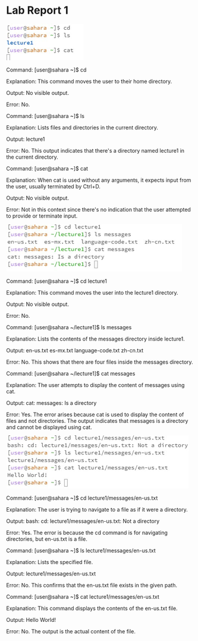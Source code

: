# Lab Report 1
![Image](sc1.jpg)

Command: [user@sahara ~]$ cd

Explanation: This command moves the user to their home directory.

Output: No visible output.

Error: No.

Command: [user@sahara ~]$ ls

Explanation: Lists files and directories in the current directory.

Output: lecture1

Error: No. This output indicates that there's a directory named lecture1 in the current directory.

Command: [user@sahara ~]$ cat

Explanation: When cat is used without any arguments, it expects input from the user, usually terminated by Ctrl+D.

Output: No visible output.

Error: Not in this context since there's no indication that the user attempted to provide or terminate input.

![Image](sc2.jpg)

Command: [user@sahara ~]$ cd lecture1

Explanation: This command moves the user into the lecture1 directory.

Output: No visible output.

Error: No.

Command: [user@sahara ~/lecture1]$ ls messages

Explanation: Lists the contents of the messages directory inside lecture1.

Output: en-us.txt es-mx.txt language-code.txt zh-cn.txt

Error: No. This shows that there are four files inside the messages directory.

Command: [user@sahara ~/lecture1]$ cat messages

Explanation: The user attempts to display the content of messages using cat.

Output: cat: messages: Is a directory

Error: Yes. The error arises because cat is used to display the content of files and not directories. The output indicates that messages is a directory and cannot be displayed using cat.

![Image](sc3.jpg)

Command: [user@sahara ~]$ cd lecture1/messages/en-us.txt

Explanation: The user is trying to navigate to a file as if it were a directory.

Output: bash: cd: lecture1/messages/en-us.txt: Not a directory

Error: Yes. The error is because the cd command is for navigating directories, but en-us.txt is a file.

Command: [user@sahara ~]$ ls lecture1/messages/en-us.txt

Explanation: Lists the specified file.

Output: lecture1/messages/en-us.txt

Error: No. This confirms that the en-us.txt file exists in the given path.

Command: [user@sahara ~]$ cat lecture1/messages/en-us.txt

Explanation: This command displays the contents of the en-us.txt file.

Output: Hello World!

Error: No. The output is the actual content of the file.
